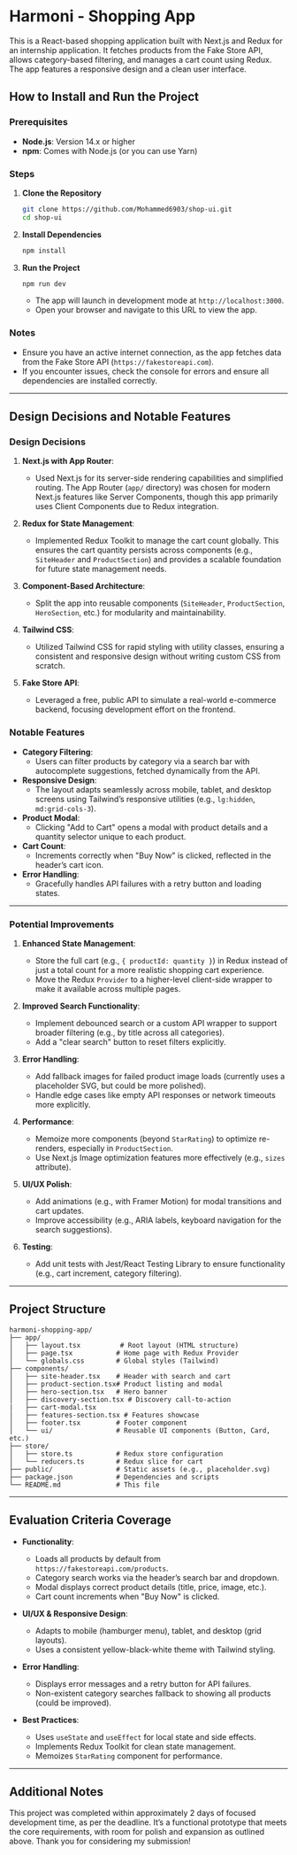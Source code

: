 # Harmoni - Shopping App

This is a React-based shopping application built with Next.js and Redux for an internship application. It fetches products from the Fake Store API, allows category-based filtering, and manages a cart count using Redux. The app features a responsive design and a clean user interface.

## How to Install and Run the Project

### Prerequisites
- **Node.js**: Version 14.x or higher
- **npm**: Comes with Node.js (or you can use Yarn)

### Steps
1. **Clone the Repository**
   ```bash
   git clone https://github.com/Mohammed6903/shop-ui.git
   cd shop-ui
   ```

2. **Install Dependencies**
   ```bash
   npm install
   ```

3. **Run the Project**
   ```bash
   npm run dev
   ```
   - The app will launch in development mode at `http://localhost:3000`.
   - Open your browser and navigate to this URL to view the app.

### Notes
- Ensure you have an active internet connection, as the app fetches data from the Fake Store API (`https://fakestoreapi.com`).
- If you encounter issues, check the console for errors and ensure all dependencies are installed correctly.

---

## Design Decisions and Notable Features

### Design Decisions
1. **Next.js with App Router**:
   - Used Next.js for its server-side rendering capabilities and simplified routing. The App Router (`app/` directory) was chosen for modern Next.js features like Server Components, though this app primarily uses Client Components due to Redux integration.

2. **Redux for State Management**:
   - Implemented Redux Toolkit to manage the cart count globally. This ensures the cart quantity persists across components (e.g., `SiteHeader` and `ProductSection`) and provides a scalable foundation for future state management needs.

3. **Component-Based Architecture**:
   - Split the app into reusable components (`SiteHeader`, `ProductSection`, `HeroSection`, etc.) for modularity and maintainability.

4. **Tailwind CSS**:
   - Utilized Tailwind CSS for rapid styling with utility classes, ensuring a consistent and responsive design without writing custom CSS from scratch.

5. **Fake Store API**:
   - Leveraged a free, public API to simulate a real-world e-commerce backend, focusing development effort on the frontend.

### Notable Features
- **Category Filtering**: 
  - Users can filter products by category via a search bar with autocomplete suggestions, fetched dynamically from the API.
- **Responsive Design**: 
  - The layout adapts seamlessly across mobile, tablet, and desktop screens using Tailwind’s responsive utilities (e.g., `lg:hidden`, `md:grid-cols-3`).
- **Product Modal**: 
  - Clicking "Add to Cart" opens a modal with product details and a quantity selector unique to each product.
- **Cart Count**: 
  - Increments correctly when "Buy Now" is clicked, reflected in the header’s cart icon.
- **Error Handling**: 
  - Gracefully handles API failures with a retry button and loading states.

---

### Potential Improvements
1. **Enhanced State Management**:
   - Store the full cart (e.g., `{ productId: quantity }`) in Redux instead of just a total count for a more realistic shopping cart experience.
   - Move the Redux `Provider` to a higher-level client-side wrapper to make it available across multiple pages.

2. **Improved Search Functionality**:
   - Implement debounced search or a custom API wrapper to support broader filtering (e.g., by title across all categories).
   - Add a "clear search" button to reset filters explicitly.

3. **Error Handling**:
   - Add fallback images for failed product image loads (currently uses a placeholder SVG, but could be more polished).
   - Handle edge cases like empty API responses or network timeouts more explicitly.

4. **Performance**:
   - Memoize more components (beyond `StarRating`) to optimize re-renders, especially in `ProductSection`.
   - Use Next.js Image optimization features more effectively (e.g., `sizes` attribute).

5. **UI/UX Polish**:
   - Add animations (e.g., with Framer Motion) for modal transitions and cart updates.
   - Improve accessibility (e.g., ARIA labels, keyboard navigation for the search suggestions).

6. **Testing**:
   - Add unit tests with Jest/React Testing Library to ensure functionality (e.g., cart increment, category filtering).

---

## Project Structure
```
harmoni-shopping-app/
├── app/
│   ├── layout.tsx          # Root layout (HTML structure)
│   ├── page.tsx           # Home page with Redux Provider
│   └── globals.css        # Global styles (Tailwind)
├── components/
│   ├── site-header.tsx    # Header with search and cart
│   ├── product-section.tsx# Product listing and modal
│   ├── hero-section.tsx   # Hero banner
│   ├── discovery-section.tsx # Discovery call-to-action
|   ├── cart-modal.tsx
│   ├── features-section.tsx # Features showcase
│   ├── footer.tsx         # Footer component
│   └── ui/                # Reusable UI components (Button, Card, etc.)
├── store/
│   ├── store.ts           # Redux store configuration
│   └── reducers.ts        # Redux slice for cart
├── public/                # Static assets (e.g., placeholder.svg)
├── package.json           # Dependencies and scripts
└── README.md              # This file
```

---

## Evaluation Criteria Coverage
- **Functionality**:
  - Loads all products by default from `https://fakestoreapi.com/products`.
  - Category search works via the header’s search bar and dropdown.
  - Modal displays correct product details (title, price, image, etc.).
  - Cart count increments when "Buy Now" is clicked.

- **UI/UX & Responsive Design**:
  - Adapts to mobile (hamburger menu), tablet, and desktop (grid layouts).
  - Uses a consistent yellow-black-white theme with Tailwind styling.

- **Error Handling**:
  - Displays error messages and a retry button for API failures.
  - Non-existent category searches fallback to showing all products (could be improved).

- **Best Practices**:
  - Uses `useState` and `useEffect` for local state and side effects.
  - Implements Redux Toolkit for clean state management.
  - Memoizes `StarRating` component for performance.

---

## Additional Notes
This project was completed within approximately 2 days of focused development time, as per the deadline. It’s a functional prototype that meets the core requirements, with room for polish and expansion as outlined above. Thank you for considering my submission!